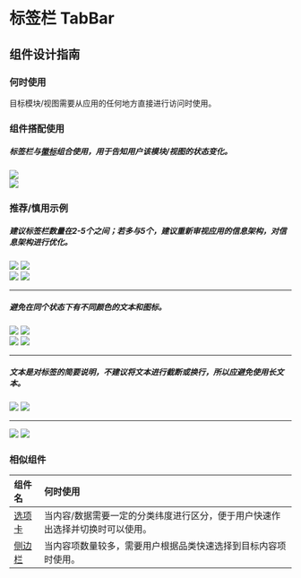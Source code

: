 # 标签栏 TabBar

## 组件设计指南

### 何时使用

目标模块/视图需要从应用的任何地方直接进行访问时使用。

### 组件搭配使用

##### 标签栏与[徽标](./badge)组合使用，用于告知用户该模块/视图的状态变化。

<div class="legend">
  <div class="item">
    <img src="https://tdesign.gtimg.com/site/design/mobile-guide/tab-bar/tab-bar-1.png" />
  </div>

  <div class="item">
    <img src="https://tdesign.gtimg.com/site/design/mobile-guide/tab-bar/tab-bar-2.png" />
  </div>
</div>

### 推荐/慎用示例

##### 建议标签栏数量在2-5个之间；若多与5个，建议重新审视应用的信息架构，对信息架构进行优化。

<div class="legend">
  <div class="item">
    <img src="https://tdesign.gtimg.com/site/design/mobile-guide/tab-bar/tab-bar-3.png" />
    <img class="tag" src="https://tdesign.gtimg.com/site/doc/good.png" />
  </div>

  <div class="item">
    <img src="https://tdesign.gtimg.com/site/design/mobile-guide/tab-bar/tab-bar-4.png" />
    <img class="tag" src="https://tdesign.gtimg.com/site/doc/bad.png" />
  </div>
</div>

<hr />

##### 避免在同个状态下有不同颜色的文本和图标。

<div class="legend">
  <div class="item">
    <img src="https://tdesign.gtimg.com/site/design/mobile-guide/tab-bar/tab-bar-5.png" />
    <img class="tag" src="https://tdesign.gtimg.com/site/doc/good.png" />
  </div>

  <div class="item">
    <img src="https://tdesign.gtimg.com/site/design/mobile-guide/tab-bar/tab-bar-6.png" />
    <img class="tag" src="https://tdesign.gtimg.com/site/doc/bad.png" />
  </div>
</div>

<hr />

##### 文本是对标签的简要说明，不建议将文本进行截断或换行，所以应避免使用长文本。

<div class="legend">
  <div class="item">
    <img src="https://tdesign.gtimg.com/site/design/mobile-guide/tab-bar/tab-bar-7.png" />
    <img class="tag" src="https://tdesign.gtimg.com/site/doc/good.png" />
  </div>
</div>

<hr />

<div class="item">
   <img src="https://tdesign.gtimg.com/site/design/mobile-guide/tab-bar/tab-bar-8.png" />
   <img class="tag" src="https://tdesign.gtimg.com/site/doc/bad.png" />
</div>


### 相似组件

| 组件名               | 何时使用                                                                      |
| :------------------- | :---------------------------------------------------------------------------- |
| [选项卡](./tabs)     | 当内容/数据需要一定的分类纬度进行区分，便于用户快速作出选择并切换时可以使用。 |
| [侧边栏](./side-bar) | 当内容项数量较多，需要用户根据品类快速选择到目标内容项时使用。                |
